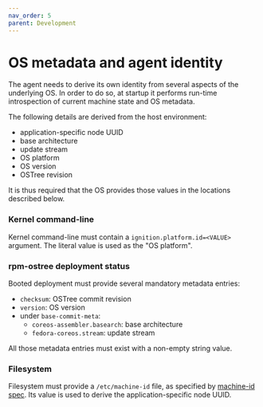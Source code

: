 ```yaml
---
nav_order: 5
parent: Development
---
```


# OS metadata and agent identity

The agent needs to derive its own identity from several aspects of the underlying OS.
In order to do so, at startup it performs run-time introspection of current machine state and OS metadata.

The following details are derived from the host environment:

 * application-specific node UUID
 * base architecture
 * update stream
 * OS platform
 * OS version
 * OSTree revision

It is thus required that the OS provides those values in the locations described below.

### Kernel command-line

Kernel command-line must contain a `ignition.platform.id=<VALUE>` argument. The literal value is used as the "OS platform".

### rpm-ostree deployment status

Booted deployment must provide several mandatory metadata entries:

 * `checksum`: OSTree commit revision
 * `version`: OS version
 * under `base-commit-meta`:
   * `coreos-assembler.basearch`: base architecture
   * `fedora-coreos.stream`: update stream

All those metadata entries must exist with a non-empty string value.

### Filesystem

Filesystem must provide a `/etc/machine-id` file, as specified by [machine-id spec][machine-id]. Its value is used to derive the application-specific node UUID.

[machine-id]: https://www.freedesktop.org/software/systemd/man/machine-id.html
